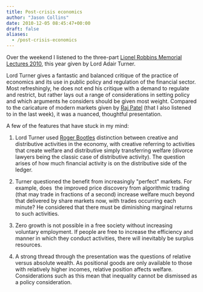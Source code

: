 ```yaml
---
title: Post-crisis economics
author: "Jason Collins"
date: 2010-12-05 08:45:47+00:00
draft: false
aliases:
  - /post-crisis-economics
---
```


Over the weekend I listened to the three-part [Lionel Robbins Memorial Lectures 2010](http://cep.lse.ac.uk/_new/events/event.asp?id=109), this year given by Lord Adair Turner.

Lord Turner gives a fantastic and balanced critique of the practice of economics and its use in public policy and regulation of the financial sector. Most refreshingly, he does not end his critique with a demand to regulate and restrict, but rather lays out a range of considerations in setting policy and which arguments he considers should be given most weight. Compared to the caricature of modern markets given by [Raj Patel](http://www2.lse.ac.uk/publicEvents/events/2009/20090824t1437z001.aspx) (that I also listened to in the last week), it was a nuanced, thoughtful presentation.

A few of the features that have stuck in my mind:

1) Lord Turner used [Roger Bootles](http://www.capitaleconomics.com/rogerbootle/index.php) distinction between creative and distributive activities in the economy, with creative referring to activities that create welfare and distributive simply transferring welfare (divorce lawyers being the classic case of distributive activity). The question arises of how much financial activity is on the distributive side of the ledger.

2) Turner questioned the benefit from increasingly "perfect" markets. For example, does  the improved price discovery from algorithmic trading (that may trade in fractions of a second) increase welfare much beyond that delivered by share markets now, with trades occurring each minute? He considered that there must be diminishing marginal returns to such activities.

3) Zero growth is not possible in a free society without increasing voluntary employment. If people are free to increase the efficiency and manner in which they conduct activities, there will inevitably be surplus resources.

4) A strong thread through the presentation was the questions of relative versus absolute wealth. As positional goods are only available to those with relatively higher incomes, relative position affects welfare. Considerations such as this mean that inequality cannot be dismissed as a policy consideration.
